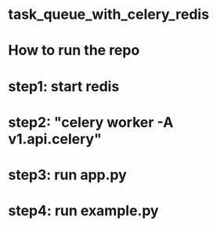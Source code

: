 # task_queue_with_celery_redis
# How to run the repo
# step1: start redis 
# step2: "celery worker -A v1.api.celery"
# step3: run app.py
# step4: run example.py
